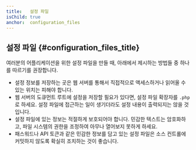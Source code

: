 ```yaml
---
title:   설정 파일
isChild: true
anchor:  configuration_files
---
```


## 설정 파일 {#configuration_files_title}

여러분의 어플리케이션을 위한 설정 파일을 만들 때, 아래에서 제시하는 방법들 중 하나를 따르기를 권장합니다.

- 설정 정보를 저장하는 곳은 웹 서버를 통해서 직접적으로 액세스하거나 읽어올 수 있는 위치는 피해야 합니다.
- 웹 서버의 도큐먼트 루트에 설정을 저장할 필요가 있다면, 설정 파일 확장자를 `.php`로 하세요. 설정 파일에 접근하는 일이
생기더라도 설정 내용이 출력되지는 않을 것입니다.
- 설정 파일에 있는 정보는 적절하게 보호되어야 합니다. 민감한 텍스트는 암호화하고, 파일 시스템의 권한을 조정하여 아무나
열어보지 못하게 하세요.
- 패스워드나 API 토큰과 같은 민감한 정보를 담고 있는 설정 파일은 소스 컨트롤에 커밋하지 않도록 확실히 조치하는 것이 좋습니다.